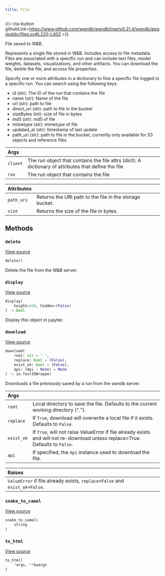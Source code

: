 ```yaml
---
title: File
---
```


{{< cta-button githubLink=https://www.github.com/wandb/wandb/tree/v0.21.4/wandb/apis/public/files.py#L220-L402 >}}

File saved to W&B.

Represents a single file stored in W&B. Includes access to file metadata.
Files are associated with a specific run and
can include text files, model weights, datasets, visualizations, and other
artifacts. You can download the file, delete the file, and access file
properties.

Specify one or more attributes in a dictionary to fine a specific
file logged to a specific run. You can search using the following keys:

- id (str): The ID of the run that contains the file
- name (str): Name of the file
- url (str): path to file
- direct_url (str): path to file in the bucket
- sizeBytes (int): size of file in bytes
- md5 (str): md5 of file
- mimetype (str): mimetype of file
- updated_at (str): timestamp of last update
- path_uri (str): path to file in the bucket, currently only available for S3 objects and reference files

| Args |  |
| :--- | :--- |
|  `client` |  The run object that contains the file attrs (dict): A dictionary of attributes that define the file |
|  `run` |  The run object that contains the file |

<!-- lazydoc-ignore-class: internal -->


| Attributes |  |
| :--- | :--- |
|  `path_uri` |  Returns the URI path to the file in the storage bucket. |
|  `size` |  Returns the size of the file in bytes. |

## Methods

### `delete`

[View source](https://www.github.com/wandb/wandb/tree/v0.21.4/wandb/apis/public/files.py#L331-L362)

```python
delete()
```

Delete the file from the W&B server.

### `display`

[View source](https://www.github.com/wandb/wandb/tree/v0.21.4/wandb/apis/attrs.py#L16-L36)

```python
display(
    height=420, hidden=(False)
) -> bool
```

Display this object in jupyter.

### `download`

[View source](https://www.github.com/wandb/wandb/tree/v0.21.4/wandb/apis/public/files.py#L287-L329)

```python
download(
    root: str = ".",
    replace: bool = (False),
    exist_ok: bool = (False),
    api: (Api | None) = None
) -> io.TextIOWrapper
```

Downloads a file previously saved by a run from the wandb server.

| Args |  |
| :--- | :--- |
|  `root` |  Local directory to save the file. Defaults to the current working directory ("."). |
|  `replace` |  If `True`, download will overwrite a local file if it exists. Defaults to `False`. |
|  `exist_ok` |  If `True`, will not raise ValueError if file already exists and will not re-download unless replace=True. Defaults to `False`. |
|  `api` |  If specified, the `Api` instance used to download the file. |

| Raises |  |
| :--- | :--- |
|  `ValueError` if file already exists, `replace=False` and `exist_ok=False`. |

### `snake_to_camel`

[View source](https://www.github.com/wandb/wandb/tree/v0.21.4/wandb/apis/attrs.py#L12-L14)

```python
snake_to_camel(
    string
)
```

### `to_html`

[View source](https://www.github.com/wandb/wandb/tree/v0.21.4/wandb/apis/attrs.py#L38-L39)

```python
to_html(
    *args, **kwargs
)
```
